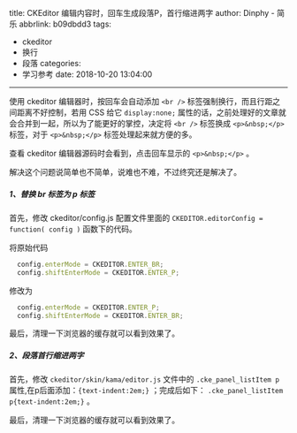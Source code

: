 title: CKEditor 编辑内容时，回车生成段落P，首行缩进两字
author: Dinphy - 简乐
abbrlink: b09dbdd3
tags:
  - ckeditor
  - 换行
  - 段落
categories:
  - 学习参考
date: 2018-10-20 13:04:00
---
使用 ckeditor 编辑器时，按回车会自动添加 `<br />` 标签强制换行，而且行距之间距离不好控制，若用 CSS 给它 `display:none;` 属性的话，之前处理好的文章就会合并到一起，所以为了能更好的掌控，决定将 `<br />` 标签换成 `<p>&nbsp;</p>` 标签，对于 `<p>&nbsp;</p>` 标签处理起来就方便的多。

查看 ckeditor 编辑器源码时会看到，点击回车显示的 `<p>&nbsp;</p>` 。

解决这个问题说简单也不简单，说难也不难，不过终究还是解决了。

##### 1、替换 br 标签为 p 标签

首先，修改 ckeditor/config.js 配置文件里面的 `CKEDITOR.editorConfig = function( config )` 函数下的代码。

将原始代码

```js
  config.enterMode = CKEDITOR.ENTER_BR;
  config.shiftEnterMode = CKEDITOR.ENTER_P;
```

修改为

```js
  config.enterMode = CKEDITOR.ENTER_P;
  config.shiftEnterMode = CKEDITOR.ENTER_BR;
```

最后，清理一下浏览器的缓存就可以看到效果了。

##### 2、段落首行缩进两字

首先，修改 `ckeditor/skin/kama/editor.js` 文件中的 `.cke_panel_listItem p` 属性,在p后面添加：`{text-indent:2em;}` ；完成后如下： `.cke_panel_listItem p{text-indent:2em;}` 。

最后，清理一下浏览器的缓存就可以看到效果了。